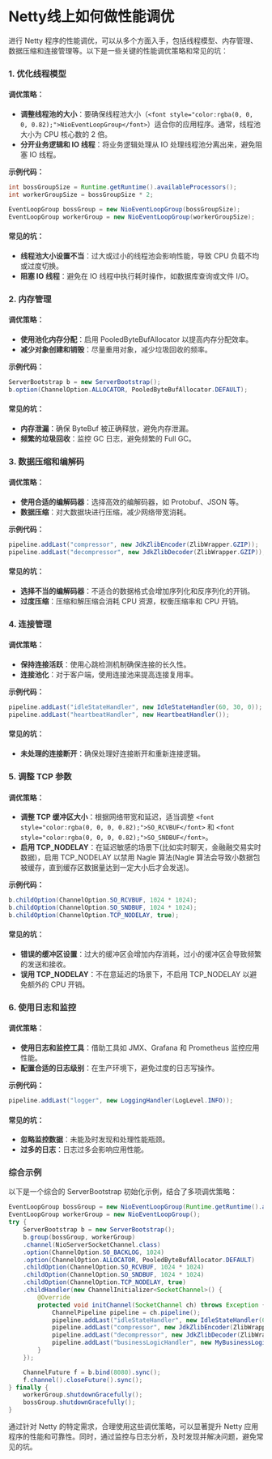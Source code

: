 # Netty线上如何做性能调优

<font style="color:rgba(0, 0, 0, 0.82);">进行 Netty 程序的性能调优，可以从多个方面入手，包括线程模型、内存管理、数据压缩和连接管理等。以下是一些关键的性能调优策略和常见的坑：</font>

### <font style="color:rgba(0, 0, 0, 0.82);">1. 优化线程模型</font>
#### <font style="color:rgba(0, 0, 0, 0.82);">调优策略：</font>
+ **<font style="color:rgba(0, 0, 0, 0.82);">调整线程池的大小</font>**<font style="color:rgba(0, 0, 0, 0.82);">：要确保线程池大小（</font>`<font style="color:rgba(0, 0, 0, 0.82);">NioEventLoopGroup</font>`<font style="color:rgba(0, 0, 0, 0.82);">）适合你的应用程序。通常，线程池大小为 CPU 核心数的 2 倍。</font>
+ **<font style="color:rgba(0, 0, 0, 0.82);">分开业务逻辑和 IO 线程</font>**<font style="color:rgba(0, 0, 0, 0.82);">：将业务逻辑处理从 IO 处理线程池分离出来，避免阻塞 IO 线程。</font>

**<font style="color:rgba(0, 0, 0, 0.82);">示例代码：</font>**

```java
int bossGroupSize = Runtime.getRuntime().availableProcessors();  
int workerGroupSize = bossGroupSize * 2;  

EventLoopGroup bossGroup = new NioEventLoopGroup(bossGroupSize);  
EventLoopGroup workerGroup = new NioEventLoopGroup(workerGroupSize);
```

#### <font style="color:rgba(0, 0, 0, 0.82);">常见的坑：</font>
+ **<font style="color:rgba(0, 0, 0, 0.82);">线程池大小设置不当</font>**<font style="color:rgba(0, 0, 0, 0.82);">：过大或过小的线程池会影响性能，导致 CPU 负载不均或过度切换。</font>
+ **<font style="color:rgba(0, 0, 0, 0.82);">阻塞 IO 线程</font>**<font style="color:rgba(0, 0, 0, 0.82);">：避免在 IO 线程中执行耗时操作，如数据库查询或文件 I/O。</font>

### <font style="color:rgba(0, 0, 0, 0.82);">2. 内存管理</font>
#### <font style="color:rgba(0, 0, 0, 0.82);">调优策略：</font>
+ **<font style="color:rgba(0, 0, 0, 0.82);">使用池化内存分配</font>**<font style="color:rgba(0, 0, 0, 0.82);">：启用 PooledByteBufAllocator 以提高内存分配效率。</font>
+ **<font style="color:rgba(0, 0, 0, 0.82);">减少对象创建和销毁</font>**<font style="color:rgba(0, 0, 0, 0.82);">：尽量重用对象，减少垃圾回收的频率。</font>

**<font style="color:rgba(0, 0, 0, 0.82);">示例代码：</font>**

```java
ServerBootstrap b = new ServerBootstrap();  
b.option(ChannelOption.ALLOCATOR, PooledByteBufAllocator.DEFAULT);
```

#### <font style="color:rgba(0, 0, 0, 0.82);">常见的坑：</font>
+ **<font style="color:rgba(0, 0, 0, 0.82);">内存泄漏</font>**<font style="color:rgba(0, 0, 0, 0.82);">：确保 ByteBuf 被正确释放，避免内存泄漏。</font>
+ **<font style="color:rgba(0, 0, 0, 0.82);">频繁的垃圾回收</font>**<font style="color:rgba(0, 0, 0, 0.82);">：监控 GC 日志，避免频繁的 Full GC。</font>

### <font style="color:rgba(0, 0, 0, 0.82);">3. 数据压缩和编解码</font>
#### <font style="color:rgba(0, 0, 0, 0.82);">调优策略：</font>
+ **<font style="color:rgba(0, 0, 0, 0.82);">使用合适的编解码器</font>**<font style="color:rgba(0, 0, 0, 0.82);">：选择高效的编解码器，如 Protobuf、JSON 等。</font>
+ **<font style="color:rgba(0, 0, 0, 0.82);">数据压缩</font>**<font style="color:rgba(0, 0, 0, 0.82);">：对大数据块进行压缩，减少网络带宽消耗。</font>

**<font style="color:rgba(0, 0, 0, 0.82);">示例代码：</font>**

```java
pipeline.addLast("compressor", new JdkZlibEncoder(ZlibWrapper.GZIP));  
pipeline.addLast("decompressor", new JdkZlibDecoder(ZlibWrapper.GZIP));
```

#### <font style="color:rgba(0, 0, 0, 0.82);">常见的坑：</font>
+ **<font style="color:rgba(0, 0, 0, 0.82);">选择不当的编解码器</font>**<font style="color:rgba(0, 0, 0, 0.82);">：不适合的数据格式会增加序列化和反序列化的开销。</font>
+ **<font style="color:rgba(0, 0, 0, 0.82);">过度压缩</font>**<font style="color:rgba(0, 0, 0, 0.82);">：压缩和解压缩会消耗 CPU 资源，权衡压缩率和 CPU 开销。</font>

### <font style="color:rgba(0, 0, 0, 0.82);">4. 连接管理</font>
#### <font style="color:rgba(0, 0, 0, 0.82);">调优策略：</font>
+ **<font style="color:rgba(0, 0, 0, 0.82);">保持连接活跃</font>**<font style="color:rgba(0, 0, 0, 0.82);">：使用心跳检测机制确保连接的长久性。</font>
+ **<font style="color:rgba(0, 0, 0, 0.82);">连接池化</font>**<font style="color:rgba(0, 0, 0, 0.82);">：对于客户端，使用连接池来提高连接复用率。</font>

**<font style="color:rgba(0, 0, 0, 0.82);">示例代码：</font>**

```java
pipeline.addLast("idleStateHandler", new IdleStateHandler(60, 30, 0));  
pipeline.addLast("heartbeatHandler", new HeartbeatHandler());
```

#### <font style="color:rgba(0, 0, 0, 0.82);">常见的坑：</font>
+ **<font style="color:rgba(0, 0, 0, 0.82);">未处理的连接断开</font>**<font style="color:rgba(0, 0, 0, 0.82);">：确保处理好连接断开和重新连接逻辑。</font>

### <font style="color:rgba(0, 0, 0, 0.82);">5. 调整 TCP 参数</font>
#### <font style="color:rgba(0, 0, 0, 0.82);">调优策略：</font>
+ **<font style="color:rgba(0, 0, 0, 0.82);">调整 TCP 缓冲区大小</font>**<font style="color:rgba(0, 0, 0, 0.82);">：根据网络带宽和延迟，适当调整</font><font style="color:rgba(0, 0, 0, 0.82);"> </font>`<font style="color:rgba(0, 0, 0, 0.82);">SO_RCVBUF</font>`<font style="color:rgba(0, 0, 0, 0.82);"> </font><font style="color:rgba(0, 0, 0, 0.82);">和</font><font style="color:rgba(0, 0, 0, 0.82);"> </font>`<font style="color:rgba(0, 0, 0, 0.82);">SO_SNDBUF</font>`<font style="color:rgba(0, 0, 0, 0.82);">。</font>
+ **<font style="color:rgba(0, 0, 0, 0.82);">启用 TCP_NODELAY</font>**<font style="color:rgba(0, 0, 0, 0.82);">：在延迟敏感的场景下(比如实时聊天，金融融交易实时数据)，启用 TCP_NODELAY 以禁用 Nagle 算法(Nagle 算法会导致小数据包被缓存，直到缓存区数据量达到一定大小后才会发送)。</font>

**<font style="color:rgba(0, 0, 0, 0.82);">示例代码：</font>**

```java
b.childOption(ChannelOption.SO_RCVBUF, 1024 * 1024);  
b.childOption(ChannelOption.SO_SNDBUF, 1024 * 1024);  
b.childOption(ChannelOption.TCP_NODELAY, true);
```

#### <font style="color:rgba(0, 0, 0, 0.82);">常见的坑：</font>
+ **<font style="color:rgba(0, 0, 0, 0.82);">错误的缓冲区设置</font>**<font style="color:rgba(0, 0, 0, 0.82);">：过大的缓冲区会增加内存消耗，过小的缓冲区会导致频繁的发送和接收。</font>
+ **<font style="color:rgba(0, 0, 0, 0.82);">误用 TCP_NODELAY</font>**<font style="color:rgba(0, 0, 0, 0.82);">：不在意延迟的场景下，不启用 TCP_NODELAY 以避免额外的 CPU 开销。</font>

#### <font style="color:rgba(0, 0, 0, 0.82);"></font>
#### 
### <font style="color:rgba(0, 0, 0, 0.82);">6. 使用日志和监控</font>
#### <font style="color:rgba(0, 0, 0, 0.82);">调优策略：</font>
+ **<font style="color:rgba(0, 0, 0, 0.82);">使用日志和监控工具</font>**<font style="color:rgba(0, 0, 0, 0.82);">：借助工具如 JMX、Grafana 和 Prometheus 监控应用性能。</font>
+ **<font style="color:rgba(0, 0, 0, 0.82);">配置合适的日志级别</font>**<font style="color:rgba(0, 0, 0, 0.82);">：在生产环境下，避免过度的日志写操作。</font>

**<font style="color:rgba(0, 0, 0, 0.82);">示例代码：</font>**

```java
pipeline.addLast("logger", new LoggingHandler(LogLevel.INFO));
```

#### <font style="color:rgba(0, 0, 0, 0.82);">常见的坑：</font>
+ **<font style="color:rgba(0, 0, 0, 0.82);">忽略监控数据</font>**<font style="color:rgba(0, 0, 0, 0.82);">：未能及时发现和处理性能瓶颈。</font>
+ **<font style="color:rgba(0, 0, 0, 0.82);">过多的日志</font>**<font style="color:rgba(0, 0, 0, 0.82);">：日志过多会影响应用性能。</font>

### <font style="color:rgba(0, 0, 0, 0.82);">综合示例</font>
<font style="color:rgba(0, 0, 0, 0.82);">以下是一个综合的 ServerBootstrap 初始化示例，结合了多项调优策略：</font>

```java
EventLoopGroup bossGroup = new NioEventLoopGroup(Runtime.getRuntime().availableProcessors());  
EventLoopGroup workerGroup = new NioEventLoopGroup();  
try {  
    ServerBootstrap b = new ServerBootstrap();  
    b.group(bossGroup, workerGroup)  
    .channel(NioServerSocketChannel.class)  
    .option(ChannelOption.SO_BACKLOG, 1024)  
    .option(ChannelOption.ALLOCATOR, PooledByteBufAllocator.DEFAULT)  
    .childOption(ChannelOption.SO_RCVBUF, 1024 * 1024)  
    .childOption(ChannelOption.SO_SNDBUF, 1024 * 1024)  
    .childOption(ChannelOption.TCP_NODELAY, true)  
    .childHandler(new ChannelInitializer<SocketChannel>() {  
        @Override  
        protected void initChannel(SocketChannel ch) throws Exception {  
            ChannelPipeline pipeline = ch.pipeline();  
            pipeline.addLast("idleStateHandler", new IdleStateHandler(60, 30, 0));  
            pipeline.addLast("compressor", new JdkZlibEncoder(ZlibWrapper.GZIP));  
            pipeline.addLast("decompressor", new JdkZlibDecoder(ZlibWrapper.GZIP));  
            pipeline.addLast("businessLogicHandler", new MyBusinessLogicHandler());  
        }  
    });  

    ChannelFuture f = b.bind(8080).sync();  
    f.channel().closeFuture().sync();  
} finally {  
    workerGroup.shutdownGracefully();  
    bossGroup.shutdownGracefully();  
}
```

<font style="color:rgba(0, 0, 0, 0.82);">通过针对 Netty 的特定需求，合理使用这些调优策略，可以显著提升 Netty 应用程序的性能和可靠性。同时，通过监控与日志分析，及时发现并解决问题，避免常见的坑。</font>

### <font style="color:rgba(0, 0, 0, 0.82);"></font>
```java

```


